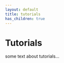 ```yaml
---
layout: default
title: tutorials
has_children: true
---
```


# Tutorials

some text about tutorials...